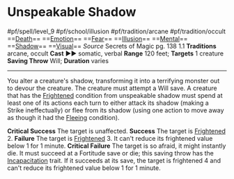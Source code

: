 # Unspeakable Shadow
#pf/spell/level_9 #pf/school/illusion #pf/tradition/arcane #pf/tradition/occult
==[Death](../../../Traits/Death.md)== ==[Emotion](../../../Traits/Emotion.md)== ==[Fear](../Level%201/Fear.md)== ==[Illusion](../../../Traits/Illusion.md)== ==[Mental](../../../Traits/Mental.md)== ==[Shadow](../../../Traits/Shadow.md)== ==[Visual](../../../Traits/Visual.md)==
*Source* Secrets of Magic pg. 138 1.1
**Traditions** arcane, occult
**Cast** ►► somatic, verbal
**Range** 120 feet; **Targets** 1 creature
**Saving Throw** Will; **Duration** varies

---
You alter a creature's shadow, transforming it into a terrifying monster out to devour the creature. The creature must attempt a Will save. A creature that has the [Frightened](../../../Conditions/Frightened.md) condition from unspeakable shadow must spend at least one of its actions each turn to either attack its shadow (making a Strike ineffectually) or flee from its shadow (using one action to move away as though it had the [Fleeing](../../../Conditions/Fleeing.md) condition).

**Critical Success** The target is unaffected.
**Success** The target is [Frightened](../../../Conditions/Frightened.md) 2.
**Failure** The target is [Frightened](../../../Conditions/Frightened.md) 3. It can't reduce its frightened value below 1 for 1 minute.
**Critical Failure** The target is so afraid, it might instantly die. It must succeed at a Fortitude save or die; this saving throw has the [Incapacitation](../../../Traits/Incapacitation.md) trait. If it succeeds at its save, the target is frightened 4 and can't reduce its frightened value below 1 for 1 minute.